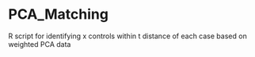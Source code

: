 # PCA_Matching

R script for identifying x controls within t distance of each case based on weighted PCA data
